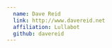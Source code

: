 ```yaml
---
  name: Dave Reid
  link: http://www.davereid.net
  affiliation: Lullabot
  github: davereid
---
```

